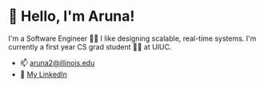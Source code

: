 # 👋 Hello, I'm Aruna!
I'm a Software Engineer 🧑‍💻 I like designing scalable, real-time systems. I'm currently a first year CS grad student 🧑‍🎓 at UIUC.

- 📫 aruna2@illinois.edu
- 🔗 [My LinkedIn](http://linkedin.com/in/arunapa/)

<!---
arunapa/arunapa is a ✨ special ✨ repository because its `README.md` (this file) appears on your GitHub profile.
You can click the Preview link to take a look at your changes.
--->
